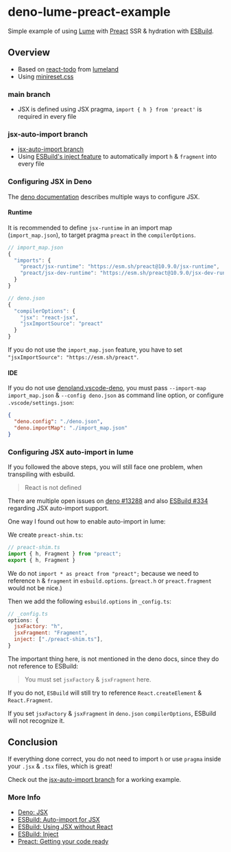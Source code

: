# deno-lume-preact-example

Simple example of using [Lume](https://lume.land/) with [Preact](https://preactjs.com/) SSR & hydration with [ESBuild](https://esbuild.github.io/).

## Overview
- Based on [react-todo](https://github.com/lumeland/react-todo) from [lumeland](https://github.com/lumeland)
- Using [minireset.css](https://jgthms.com/minireset.css/)

### main branch

- JSX is defined using JSX pragma, `import { h } from 'preact'` is required in every file

### jsx-auto-import branch

- [jsx-auto-import branch](https://github.com/jrson83/deno-lume-preact-example/tree/jsx-auto-import)
- Using [ESBuild's inject feature](https://esbuild.github.io/content-types/#auto-import-for-jsx) to automatically import `h` & `fragment` into every file

### Configuring JSX in Deno

The [deno documentation](https://deno.land/manual/jsx_dom/jsx) describes multiple ways to configure JSX.

#### Runtime

It is recommended to define `jsx-runtime` in an import map (`import_map.json`), to target pragma `preact` in the `compilerOptions`.

```js
// import_map.json
{
  "imports": {
    "preact/jsx-runtime": "https://esm.sh/preact@10.9.0/jsx-runtime",
    "preact/jsx-dev-runtime": "https://esm.sh/preact@10.9.0/jsx-dev-runtime"
  }
}

// deno.json
{
  "compilerOptions": {
    "jsx": "react-jsx",
    "jsxImportSource": "preact"
  }
}
```

If you do not use the `import_map.json` feature, you have to set `"jsxImportSource": "https://esm.sh/preact"`.

#### IDE

If you do not use [denoland.vscode-deno](https://marketplace.visualstudio.com/items?itemName=denoland.vscode-deno), you must pass `--import-map import_map.json` & `--config deno.json` as command line option, or configure `.vscode/settings.json`:

```json
{
  "deno.config": "./deno.json",
  "deno.importMap": "./import_map.json"
}
```

### Configuring JSX auto-import in lume

If you followed the above steps, you will still face one problem, when transpiling with esbuild.

> React is not defined

There are multiple open issues on [deno #13288](https://github.com/denoland/deno/issues/13288) and also [ESBuild #334](https://github.com/evanw/esbuild/issues/334) regarding JSX auto-import support.

One way I found out how to enable auto-import in lume:

We create `preact-shim.ts`:

```js
// preact-shim.ts
import { h, Fragment } from "preact";
export { h, Fragment }
```

We do not `import * as preact from "preact";` because we need to reference `h` & `fragment` in `esbuild.options`. (`preact.h` or `preact.fragment` would not be nice.)

Then we add the following `esbuild.options` in `_config.ts`:

```js
// _config.ts
options: {
  jsxFactory: "h",
  jsxFragment: "Fragment",
  inject: ["./preact-shim.ts"],
}
```

The important thing here, is not mentioned in the deno docs, since they do not reference to ESBuild:

> You must set `jsxFactory` & `jsxFragment` here.

If you do not, `ESBuild` will still try to reference `React.createElement` & `React.Fragment`.

If you set `jsxFactory` & `jsxFragment` in `deno.json` `compilerOptions`, ESBuild will not recognize it.

## Conclusion

If everything done correct, you do not need to import `h` or use `pragma` inside your `.jsx` & `.tsx` files, which is great!

Check out the [jsx-auto-import branch](https://github.com/jrson83/deno-lume-preact-example/tree/jsx-auto-import) for a working example.

### More Info

- [Deno: JSX](https://deno.land/manual/jsx_dom/jsx) 
- [ESBuild: Auto-import for JSX](https://esbuild.github.io/content-types/#auto-import-for-jsx)
- [ESBuild: Using JSX without React](https://esbuild.github.io/content-types/#using-jsx-without-react)
- [ESBuild: Inject](https://esbuild.github.io/api/#inject)
- [Preact: Getting your code ready](https://preactjs.com/guide/v10/upgrade-guide/)
